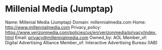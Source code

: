 
# Millenial Media (Jumptap)

Name: Millenial Media (Jumptap)
Domain: millennialmedia.com
Home: http://www.millennialmedia.com
Privacy_policy: https://www.verizonmedia.com/policies/us/en/verizonmedia/privacy/index.html
Email: privacy@millennialmedia.com
Owned_by: AOL
Member_of: Digital Advertising Alliance
Member_of: Interactive Advertising Bureau (IAB)
